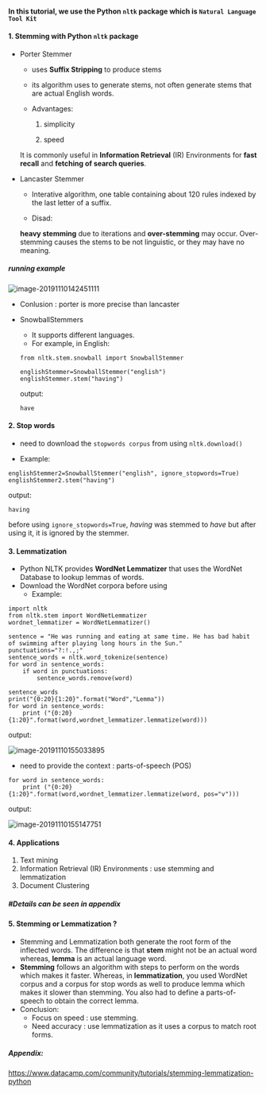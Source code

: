 #### In this tutorial, we use the Python `nltk` package which is `Natural Language Tool Kit`



#### 1. Stemming with Python `nltk` package

* Porter Stemmer

  * uses **Suffix Stripping** to produce stems
  * its algorithm uses to generate stems, not often generate stems that are actual English words. 

  * Advantages: 

    1) simplicity

    2) speed

  It is commonly useful in **Information Retrieval** (IR) Environments  for **fast recall** and **fetching of search queries**. 

* Lancaster Stemmer

  * Interative algorithm, one table containing about 120 rules indexed by the last letter of a suffix.

  * Disad:

  **heavy stemming** due to iterations and **over-stemming** may occur. Over-stemming causes the stems to be not linguistic, or they may have no meaning.

##### running example

![image-20191110142451111](/Users/yiizHeeen/Desktop/image-20191110142451111.png)

* Conlusion : porter is more precise than lancaster



* SnowballStemmers

  * It supports different languages. 
  * For example, in English:

  ```
  from nltk.stem.snowball import SnowballStemmer
  
  englishStemmer=SnowballStemmer("english")
  englishStemmer.stem("having")
  ```

  output:

  ```
  have
  ```



#### 2. Stop words

* need to download the `stopwords corpus` from using `nltk.download()`

* Example:

```
englishStemmer2=SnowballStemmer("english", ignore_stopwords=True)
englishStemmer2.stem("having")
```

output:

```
having
```

before using `ignore_stopwords=True`, *having* was stemmed to *have* but after using it, it is ignored by the stemmer. 



#### 3. Lemmatization

* Python NLTK provides **WordNet Lemmatizer** that uses the WordNet Database to lookup lemmas of words.
* Download the WordNet corpora before using 
  * Example:

```
import nltk
from nltk.stem import WordNetLemmatizer
wordnet_lemmatizer = WordNetLemmatizer()

sentence = "He was running and eating at same time. He has bad habit of swimming after playing long hours in the Sun."
punctuations="?:!.,;"
sentence_words = nltk.word_tokenize(sentence)
for word in sentence_words:
    if word in punctuations:
        sentence_words.remove(word)

sentence_words
print("{0:20}{1:20}".format("Word","Lemma"))
for word in sentence_words:
    print ("{0:20}{1:20}".format(word,wordnet_lemmatizer.lemmatize(word)))
```

output:

![image-20191110155033895](/Users/yiizHeeen/Desktop/image-20191110155033895.png)

* need to provide the context : parts-of-speech (POS)

```
for word in sentence_words:
    print ("{0:20}{1:20}".format(word,wordnet_lemmatizer.lemmatize(word, pos="v")))
```

output:

![image-20191110155147751](/Users/yiizHeeen/Desktop/image-20191110155147751.png)



#### 4. Applications 

1. Text mining 
2. Information Retrieval (IR) Environments : use stemming and lemmatization 
3. Document Clustering

##### #Details can be seen in appendix



#### 5. Stemming or Lemmatization ?

- Stemming and Lemmatization both generate the root form of the inflected words. The difference is that **stem** might not be an actual word whereas, **lemma** is an actual language word.
- **Stemming** follows an algorithm with steps to perform on the words which makes it faster. Whereas, in **lemmatization**, you used WordNet corpus and a corpus for stop words as well to produce lemma which makes it slower than stemming. You also had to define a parts-of-speech to obtain the correct lemma.
- Conclusion:
  * Focus on speed : use stemming.
  * Need accuracy : use lemmatization as it uses a corpus to match root forms.





##### Appendix: 

https://www.datacamp.com/community/tutorials/stemming-lemmatization-python

